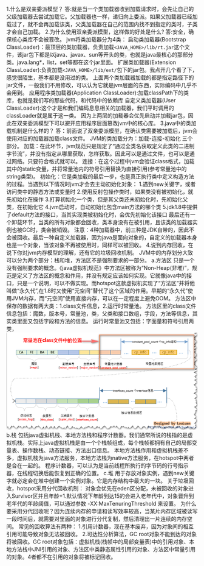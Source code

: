 1.什么是双亲委派模型？
答:就是当一个类加载器收到加载请求时，会先让自己的父级加载器去尝试加载它。父加载器也一样，递归向上委派。如果父加载器已经加载过了，就不会再加载该类，父类加载器在自己的范围内找不到指定的类时，子类才会自己加载。
2.为什么使用双亲委派模型，这样做的好处是什么?
答:安全，确保核心类库不会被篡改。
jvm将类加载器分为4类：
启动类加载器(Bootstrap ClassLoader)：最顶层的类加载器，负责加载`<JAVA_HOME>/lib/rt.jar`这个文件，该jar包下都是以java、javax、sun等开头的类，也就是java最核心的那部分类。java.lang*，list，set等都在这个jar里面。
扩展类加载器(Extension ClassLoader):负责加载`<JAVA_HOME>/lib/ext/`包下的jar包。我点开几个看了下，感觉很陌生，基本都是没用过的类。
上面两个类加载器加载的都是指定路径下的jar文件，一般我们不用修改，可以认为它就是jvm层面的东西，实际编码中几乎不会用到。
应用程序类加载器(Application ClassLoader):加载classPath下的类库，也就是我们写的那些代码，和代码中的依赖库
自定义类加载器(User ClassLoader):这个才是和我们编码息息相关的加载器，我们平时调用的classLoader就是属于这一类。
因为上两层的加载器会优先启动并加载jar包，因此在双亲委派模型下可以避开应用程序层面篡改jvm中的核心库。
3.java中的类加载机制是什么样的？
答：前面说了双亲委派模型，在确认类需要被加载后，jvm会使用对应的加载器加载class文件。
JVM的类加载分为：加载-连接-初始化 三个部分。
加载：在此环节，jvm规范只是规定了“通过全类名获取定义此类的二进制字节流”，并没有指定从哪里获取，怎样获取。因此可以是通过文件，也可以是通过网络。只要符合格式就可以。
连接：在这个过程中jvm会验证class格式，加载其中的static变量，并将常量池内的符号引用替换为直接引用(参考常量池中的string类型)。
初始化：它是类加载的最后一步，也是真正执行类中定义构造方法的过程。当遇到以下情况时jvm才会去主动初始化对象：
  1.遇到new关键字，或者访问类中的静态方法或变量时
  2.使用反射包操作类时，如果类没有被初始化，就先初始化在操作
  3.打算初始化一个类，但是其父类还未初始化时，先初始化父类，在初始化它
  4.jvm启动时，自动初始化包含main方法的哪个类
  5.jdk1.8中提供了default方法的接口，当其实现类被初始化时，会优先初始化该接口
最后还有一个卸载环节，当类的所有对象都会回收，类本身没有在被引用，且该类的加载器实例也被GC时，类会被销毁。
注意：4种加载器中，前三种是JDK自带的，因此不会被回收。最后一种自定义加载器，因为java是面向对象的，自定义的加载器本身也是一个对象，当该对象不再被使用时，同样可以被回收。
4.说到内存回收，在说下你对jvm内存模型的理解，还有它的垃圾回收机制。
JVM中的内存划分大致可以分为两个部分：栈和堆，方法区不是强制要求的一部分。
a.方法区 只是一个没有强制要求的概念。《java虚拟机规范》中方法区被称为“Non-Heap(非堆)”，规范是定义了方法区的概念和作用，并没有规定应该如何实现。它就像java中的接口，只是一个说明，可以不做实现。而hotspot这款虚拟机实现了“方法区”并将他叫做“永久代”,在1.8时又使用“元空间”替代了这个区域的作用。早期的“永久代”使用JVM内存，而“元空间”使用直接内存，可以在一定程度上避免OOM。
方法区中保存的数据有两大类：1.class文件信息，2.运行时常量池。
方法区里的class文件信息包括：魔数，版本号，常量池，类，父类和接口数组，字段，方法等信息，其实类里面又包括字段和方法的信息。
运行时常量池又包括：字面量和符号引用两类，
![方法区中的class文件信息.png](../img/方法区中的class文件信息.png)
b.栈 包括java虚拟机栈、本地方法栈和程序计数器。我们通常所说的栈指的是虚拟机栈。实际上java虚拟机栈是由一个个栈帧组成，每个栈帧都拥有自己的局部变量表、操作数栈、动态链接、方法出口信息。
本地方法栈作用和虚拟机栈差不多，虚拟机栈为java方法服务，本地方法栈为native方法服务，在hotspot中两者是合在一起的。
程序计数器，可以认为是当前线程所执行的字节码的行号指示器，在线程切换后能恢复到正确的位置。
c.堆 用于存放对象实例，遇到new关键字就必定会在堆中创建一个实例对象。它是内存结构中最大的一块。
关于垃圾回收，hotspot采用分代回收机制：
对象会优先在eden区分配，未被回收的对象进入Survivor区并且年龄+1.默认情况下年龄到达15的会进入老年代中，对象晋升到老年代的年龄阈值，可以通过参数 -XX:MaxTenuringThreshold 来设置。
为什么要采用分代回收呢？因为连续内存的申请和读写效率较高，当某片内存区域被读写一段时间后，就需要对里面的对象进行分代复制，然后清理出一片连续的内存空间。
常见的回收算法有两种：
1.引用计数器，现在基本废弃，因为对象间的相互引用可能导致对象无法被回收。
2.可达性分析算法，GC root对象不能到达的对象将被回收。GC root对象包括：虚拟机栈(栈帧中的局部变量表)中的引用对象、本地方法栈中JNI引用的对象、方法区中类静态属性引用的对象、方法区中常量引用的对象。4者都不在引用的对象将被标记回收。
